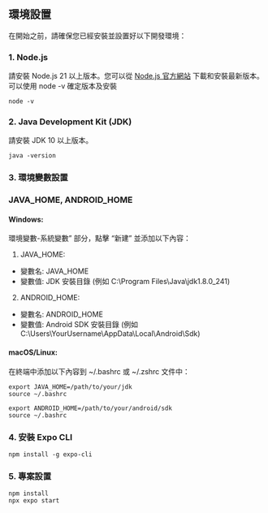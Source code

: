 ## 環境設置
在開始之前，請確保您已經安裝並設置好以下開發環境：

### 1. Node.js
請安裝 Node.js 21 以上版本。您可以從 [Node.js 官方網站](https://nodejs.org/en) 下載和安裝最新版本。  
可以使用 node -v 確定版本及安裝
```
node -v
```

### 2. Java Development Kit (JDK)
請安裝 JDK 10 以上版本。
```
java -version
```

### 3. 環境變數設置

### JAVA_HOME, ANDROID_HOME

#### Windows:
 環境變數-系統變數” 部分，點擊 “新建” 並添加以下內容：  
 1. JAVA_HOME:   
- 變數名: JAVA_HOME  
- 變數值: JDK 安裝目錄 (例如 C:\Program Files\Java\jdk1.8.0_241)
  
2. ANDROID_HOME:
  
- 變數名: ANDROID_HOME
- 變數值: Android SDK 安裝目錄 (例如 C:\Users\YourUsername\AppData\Local\Android\Sdk)

#### macOS/Linux:
在終端中添加以下內容到 ~/.bashrc 或 ~/.zshrc 文件中：
```
export JAVA_HOME=/path/to/your/jdk
source ~/.bashrc
```
```
export ANDROID_HOME=/path/to/your/android/sdk
source ~/.bashrc
```

### 4. 安裝 Expo CLI
```
npm install -g expo-cli
```

### 5. 專案設置
```
npm install
npx expo start
```




